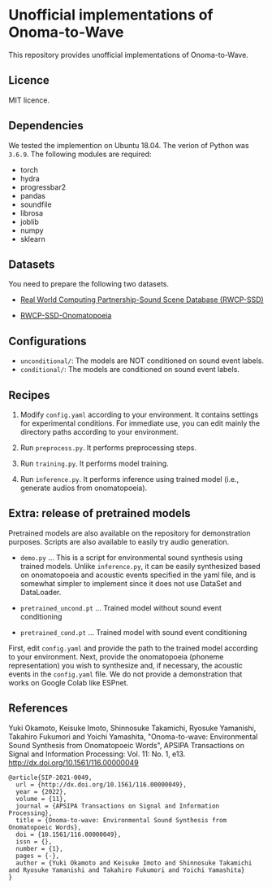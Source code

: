 # Unofficial implementations of Onoma-to-Wave
This repository provides unofficial implementations of Onoma-to-Wave.

## Licence
MIT licence.

## Dependencies
We tested the implemention on Ubuntu 18.04. The verion of Python was `3.6.9`. The following modules are required:

- torch
- hydra
- progressbar2
- pandas
- soundfile
- librosa
- joblib
- numpy
- sklearn

## Datasets
You need to prepare the following two datasets.

   - [Real World Computing Partnership-Sound Scene Database (RWCP-SSD)](http://research.nii.ac.jp/src/en/RWCP-SSD.html)

   - [RWCP-SSD-Onomatopoeia](https://github.com/KeisukeImoto/RWCPSSD_Onomatopoeia)

## Configurations
- `unconditional/`: The models are NOT conditioned on sound event labels.
- `conditional/`:  The models are conditioned on sound event labels.


## Recipes
1. Modify `config.yaml` according to your environment. It contains settings for experimental conditions. For immediate use, you can edit mainly the directory paths according to your environment.

2. Run `preprocess.py`. It performs preprocessing steps.

3. Run `training.py`. It performs model training.

4. Run `inference.py`. It performs inference using trained model (i.e., generate audios from onomatopoeia).
    
## Extra: release of pretrained models
   
Pretrained models are also available on the repository for demonstration purposes. Scripts are also available to easily try audio generation.

- `demo.py` ... This is a script for environmental sound synthesis using trained models. Unlike `inference.py`, it can be easily synthesized based on onomatopoeia and acoustic events specified in the yaml file, and is somewhat simpler to implement since it does not use DataSet and DataLoader.

- `pretrained_uncond.pt` ... Trained model without sound event conditioning

- `pretrained_cond.pt` ... Trained model with sound event conditioning

First, edit `config.yaml` and provide the path to the trained model according to your environment. Next, provide the onomatopoeia (phoneme representation) you wish to synthesize and, if necessary, the acoustic events in the `config.yaml` file. We do not provide a demonstration that works on Google Colab like ESPnet.
  
## References

Yuki Okamoto, Keisuke Imoto, Shinnosuke Takamichi, Ryosuke Yamanishi, Takahiro Fukumori and Yoichi Yamashita, 
"Onoma-to-wave: Environmental Sound Synthesis from Onomatopoeic Words", 
APSIPA Transactions on Signal and Information Processing: Vol. 11: No. 1, e13. http://dx.doi.org/10.1561/116.00000049
```
@article{SIP-2021-0049,
  url = {http://dx.doi.org/10.1561/116.00000049},
  year = {2022},
  volume = {11},
  journal = {APSIPA Transactions on Signal and Information Processing},
  title = {Onoma-to-wave: Environmental Sound Synthesis from Onomatopoeic Words},
  doi = {10.1561/116.00000049},
  issn = {},
  number = {1},
  pages = {-},
  author = {Yuki Okamoto and Keisuke Imoto and Shinnosuke Takamichi and Ryosuke Yamanishi and Takahiro Fukumori and Yoichi Yamashita}
}
```
